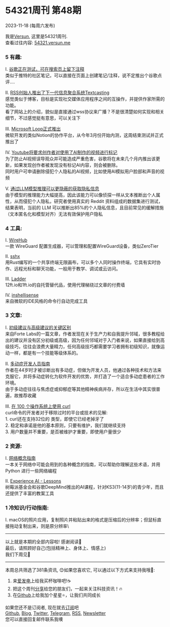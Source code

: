 # 54321周刊 第48期
2023-11-18 (每周六发布)

我是[Versun](https://notes.versun.me), 这里是54321周刊. \
查看过往内容: [54321.versun.me](https://54321.versun.me/)

### 5 有趣:
I. [谷歌正在测试，可在搜索页上留下注释](https://9to5google.com/2023/11/15/google-search-notes)\
	类似于推特的社区笔记，可以直接在页面上创建笔记/注释，说不定推出个谷歌点评....

II. [RSS创始人推出了下一代信息聚合系统Textcasting](http://textcasting.org/)\
	感觉类似于博客，目标是实现社交媒体应用程序之间的互操作，并提供作家所需的功能。\
	看了网站上的介绍，貌似是直接通过wss协议来广播？不是很清楚如何实现和相关细节，不过感觉挺有意思，可以关注下

III. [Microsoft Loop正式推出](https://loop.microsoft.com/)\
	微软开发的类似Notion的协作平台，从今年3月份开始内测，这周结束测试并正式推出了

IV. [Youtube将要求创作者对使用了AI制作的视频进行标记](https://blog.youtube/inside-youtube/our-approach-to-responsible-ai-innovation/)\
	为了防止AI视频误导观众并可能造成严重危害，谷歌将在未来几个月内推出该更新，如果发现创作者被发现没有标记AI内容，则会被删除。\
	同时用户可申请删除侵犯个人隐私的AI视频，比如使用AI模拟用户脸部和声音的视频

V. [通过LLM模型推理可以更隐蔽的获取隐私信息](https://arxiv.org/abs/2310.07298)\
	由于模型的推理能力大幅提高，因此该能力可以像侦探一样从文本推断出个人属性，从而侵犯个人隐私，研究者使用真实的 Reddit 资料组成的数据集进行测试，结果表明，当前的 LLM 可以推断出85%的个人隐私信息，且目前常见的缓解措施（文本匿名化和模型对齐）无法有效保护用户隐私

### 4 工具:
I. [WireHub](https://www.wirehub.org/)\
	一款 WireGuard 配置生成器，可以管理和配置WireGuard设备，类似ZeroTier

II. [sshx](https://sshx.io/)\
	用Rust编写的一个共享终端无限画布，可以多个人同时操作终端，它具有实时协作、远程光标和聊天功能，一般用于教学、调试或云访问。

III. [Ladder](https://github.com/kubero-dev/ladder)\
	12ft.io和1ft.io的自托管替代品，使用代理梯绕过文章的付费墙

IV. [inshellisense](https://github.com/microsoft/inshellisense)\
	来自微软的IDE风格的命令行自动完成工具

### 3 文章:
I. [初级建议与高级建议的关键区别](https://fortelabs.com/blog/the-crucial-difference-between-beginner-and-advanced-advice/)\
	来自Forte Labs的一篇文章，作者发现在关于生产力和自我提升邻域，很多教程给出的建议并没有区分初级或高级，因为任何邻域对于入门者来说，如果直接给到高级技巧，往往会浪费大量精力，任何高级技巧都需要学习者拥有初级知识，就像运动一样，都是有一个技能等级体系的。

II. [多动症开发人员指南](https://www.ledger.com/blog/hacking-adhd-strategies-for-the-modern-developer)\
	作者在44岁时才被诊断出有多动症，但做为开发人员，他通过各种技术和方法来克服它，并将多动症转化为软件开发的优势，并打造了一个适合多动症患者的工作环境。\
	由于多动症往往与焦虑症或抑郁症等其他精神疾病并存，所以在生活中其实很普遍，故推荐收藏

III. [在 100 个操作系统上使用 curl](https://daniel.haxx.se/blog/2023/11/14/curl-on-100-operating-systems/)\
	curl命令的开发者对于移除过时的平台或技术的见解:\
	1. curl还在支持32位的 类型，即使它已经老掉牙了\
	2. 稳定和承诺是他的基本原则，只要有维护，我们就继续支持\
	3. 用户数量并不重要，是否被维护才重要，即使用户量很少

### 2 资源:
I. [网络概念指南](https://beej.us/guide/bgnet0/html/split/index.html)\
	一本关于网络中可能会用到的各种概念的指南，可以帮助你理解这些术语，并用 Python 进行一些网络编程

II. [Experience AI - Lessons](https://experience-ai.org/units/experience-ai-lessons)\
	树莓派基金会和谷歌DeepMind推出的AI课程，针对KS3(11-14岁)的青少年，而且还提供了丰富的教案工具

### 1 冷知识/行动指南:
I. macOS的照片应用，复制照片并粘贴出来的格式是压缩后的分辨率；但鼠标直接拖动复制出来，则是原分辨率\

---
以上就是本期的全部内容啦! 感谢阅读🥰\
最后，请照顾好自己(包括精神上、身体上、情感上)\
我们下周见👋

---
本周总共筛选了381条资讯, 😊如果您喜欢它, 可以通过以下方式来支持我哦🎉: 
1. 来[爱发电](https://afdian.net/a/versun)上给我买杯咖啡吧!☕ 
2. 把这个周刊[分享](https://54321.versun.me)给您的朋友们，一起来关注科技资讯！🔥 
3. 在[Github](https://github.com/versun/54321-Weekly)上给我加个星星⭐，让我们共同成长 

如果您还不是订阅者, 现在就去[订阅](https://54321.versun.me)吧\
[Github](https://github.com/versun/54321-Weekly), [Blog](https://notes.versun.me/), [Twitter](https://twitter.com/VersunPan), [Telegram](https://t.me/+0hAhZfrPJGo1YmI9), [RSS](https://54321.versun.me/feed), [Newsletter](https://54321.versun.me/)\
您可以直接回复邮件联系我噢
